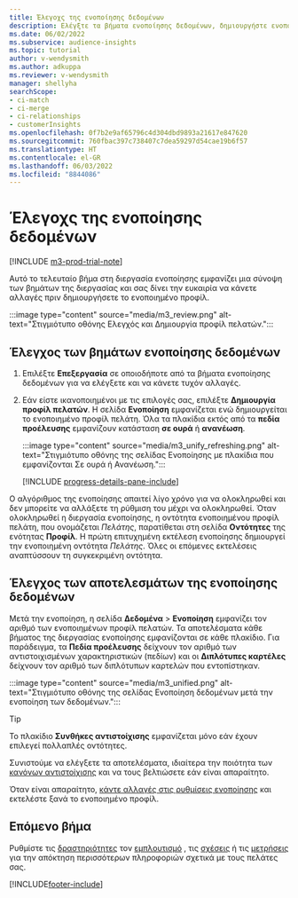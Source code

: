```yaml
---
title: Έλεγοχς της ενοποίησης δεδομένων
description: Ελέγξτε τα βήματα ενοποίησης δεδομένων, δημιουργήστε ενοποιημένα προφίλ πελατών και ελέγξτε τα αποτελέσματα
ms.date: 06/02/2022
ms.subservice: audience-insights
ms.topic: tutorial
author: v-wendysmith
ms.author: adkuppa
ms.reviewer: v-wendysmith
manager: shellyha
searchScope:
- ci-match
- ci-merge
- ci-relationships
- customerInsights
ms.openlocfilehash: 0f7b2e9af65796c4d304dbd9893a21617e847620
ms.sourcegitcommit: 760fbac397c738407c7dea59297d54cae19b6f57
ms.translationtype: HT
ms.contentlocale: el-GR
ms.lasthandoff: 06/03/2022
ms.locfileid: "8844086"
---
```

# <a name="review-data-unification"></a>Έλεγοχς της ενοποίησης δεδομένων

[!INCLUDE [m3-prod-trial-note](includes/m3-prod-trial-note.md)]

Αυτό το τελευταίο βήμα στη διεργασία ενοποίησης εμφανίζει μια σύνοψη των βημάτων της διεργασίας και σας δίνει την ευκαιρία να κάνετε αλλαγές πριν δημιουργήσετε το ενοποιημένο προφίλ.

:::image type="content" source="media/m3_review.png" alt-text="Στιγμιότυπο οθόνης Ελεγχός και Δημιουργία προφίλ πελατών.":::

## <a name="review-the-data-unification-steps"></a>Έλεγχος των βημάτων ενοποίησης δεδομένων

1. Επιλέξτε **Επεξεργασία** σε οποιοδήποτε από τα βήματα ενοποίησης δεδομένων για να ελέγξετε και να κάνετε τυχόν αλλαγές.

1. Εάν είστε ικανοποιημένοι με τις επιλογές σας, επιλέξτε **Δημιουργία προφίλ πελατών**. Η σελίδα **Ενοποίηση** εμφανίζεται ενώ δημιουργείται το ενοποιημένο προφίλ πελάτη. Όλα τα πλακίδια εκτός από τα **πεδία προέλευσης** εμφανίζουν κατάσταση **σε ουρά** ή **ανανέωση**.

   :::image type="content" source="media/m3_unify_refreshing.png" alt-text="Στιγμιότυπο οθόνης της σελίδας Ενοποίησης με πλακίδια που εμφανίζονται Σε ουρά ή Ανανέωση.":::

   [!INCLUDE [progress-details-pane-include](includes/progress-details-pane.md)]

Ο αλγόριθμος της ενοποίησης απαιτεί λίγο χρόνο για να ολοκληρωθεί και δεν μπορείτε να αλλάξετε τη ρύθμιση του μέχρι να ολοκληρωθεί. Όταν ολοκληρωθεί η διεργασία ενοποίησης, η οντότητα ενοποιημένου προφίλ πελάτη, που ονομάζεται *Πελάτης*, παρατίθεται στη σελίδα **Οντότητες** της ενότητας **Προφίλ**. Η πρώτη επιτυχημένη εκτέλεση ενοποίησης δημιουργεί την ενοποιημένη οντότητα *Πελάτης*. Όλες οι επόμενες εκτελέσεις αναπτύσσουν τη συγκεκριμένη οντότητα.

## <a name="review-the-results-of-data-unification"></a>Έλεγχος των αποτελεσμάτων της ενοποίησης δεδομένων

Μετά την ενοποίηση, η σελίδα **Δεδομένα** > **Ενοποίηση** εμφανίζει τον αριθμό των ενοποιημένων προφίλ πελατών. Τα αποτελέσματα κάθε βήματος της διεργασίας ενοποίησης εμφανίζονται σε κάθε πλακίδιο. Για παράδειγμα, τα **Πεδία προέλευσης** δείχνουν τον αριθμό των αντιστοιχισμένων χαρακτηριστικών (πεδίων) και οι **Διπλότυπες καρτέλες** δείχνουν τον αριθμό των διπλότυπων καρτελών που εντοπίστηκαν.

:::image type="content" source="media/m3_unified.png" alt-text="Στιγμιότυπο οθόνης της σελίδας Ενοποίηση δεδομένων μετά την ενοποίηση των δεδομένων.":::

> [!TIP]
> Το πλακίδιο **Συνθήκες αντιστοίχισης** εμφανίζεται μόνο εάν έχουν επιλεγεί πολλαπλές οντότητες.

Συνιστούμε να ελέγξετε τα αποτελέσματα, ιδιαίτερα την ποιότητα των [κανόνων αντιστοίχισης](data-unification-update.md#manage-match-rules) και να τους βελτιώσετε εάν είναι απαραίτητο.

Όταν είναι απαραίτητο, [κάντε αλλαγές στις ρυθμίσεις ενοποίησης](data-unification-update.md) και εκτελέστε ξανά το ενοποιημένο προφίλ.

## <a name="next-step"></a>Επόμενο βήμα

Ρυθμίστε τις [δραστηριότητες](activities.md) τον [εμπλουτισμό](enrichment-hub.md) , τις [σχέσεις](relationships.md) ή τις [μετρήσεις](measures.md) για την απόκτηση περισσότερων πληροφοριών σχετικά με τους πελάτες σας.

[!INCLUDE[footer-include](includes/footer-banner.md)]
